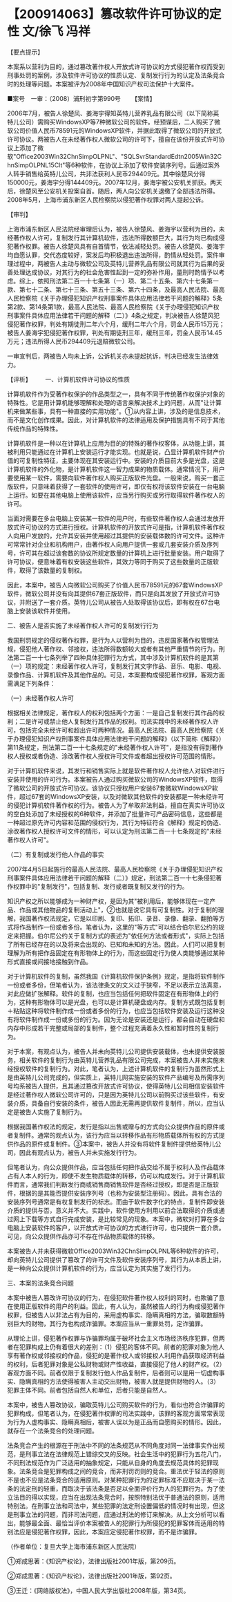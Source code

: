 # 【200914063】篡改软件许可协议的定性 文/徐飞 冯祥

【要点提示】

本案系以营利为目的，通过篡改著作权人开放式许可协议的方式侵犯著作权而受到刑事处罚的案例，涉及软件许可协议的性质认定、复制发行行为的认定及法条竞合时的处理等问题。本案被评为2008年中国知识产权司法保护十大案件。

■案号　一审：（2008）浦刑初字第990号 　　【案情】

2006年7月，被告人徐楚风、姜海宇得知英特儿营养乳品有限公司（以下简称英特儿公司）需购买WindowsXP等7种微软公司的软件。经预谋后，二人购买了微软公司价值人民币78591元的WindowsXP软件，并据此取得了微软公司的开放式许可协议。两被告人在未经著作权人微软公司的许可下，擅自在该份开放式许可协议上添加了微软"Office2003Win32ChnSimpOLPNL"、"SQLSvrStandardEdtn2005Win32ChnSimpOLPNL15Clt"等6种软件，在协议上添加了软件安装序列号。后通过案外人转手销售给英特儿公司，共非法获利人民币294409元。其中徐楚风分得150000元，姜海宇分得144409元。2007年12月，姜海宇被公安机关抓获。两天后，徐楚风至公安机关投案自首。随后，两人向公安机关退缴了全部违法所得。2008年5月，上海市浦东新区人民检察院以侵犯著作权罪对两人提起公诉。

【审判】

上海市浦东新区人民法院经审理后认为，被告人徐楚风、姜海宇以营利为目的，未经著作权人许可，复制发行其计算机软件，违法所得数额巨大，其行为均已构成侵犯著作权罪。被告人徐楚风具有自首情节，依法减轻处罚。被告人徐楚风、姜海宇均自愿认罪，交代态度较好，案发后均积极退出违法所得，酌情从轻处罚。案件审理过程中，两被告人主动与微软公司及英特儿营养乳品有限公司就其行为后果的妥善处理达成协议，对其行为的社会危害性起到一定的弥补作用，量刑时酌情予以考虑。综上，依照刑法第二百一十七条第（一）项、第二十五条、第六十七条第一款、第七十二条、第七十三条、第五十三条、第六十四条，及最高人民法院、最高人民检察院《关于办理侵犯知识产权刑事案件具体应用法律若干问题的解释》5条第2款、第14条第1款，最高人民法院、最高人民检察院《关于办理侵犯知识产权刑事案件具体应用法律若干问题的解释（二）》4条之规定，判决被告人徐楚风犯侵犯著作权罪，判处有期徒刑二年六个月，缓刑二年六个月，罚金人民币15万元；被告人姜海宇犯侵犯著作权罪，判处有期徒刑三年，缓刑三年，罚金人民币14.45万元；违法所得人民币294409元退赔微软公司。

一审宣判后，两被告人均未上诉，公诉机关亦未提起抗诉，判决已经发生法律效力。

【评析】 　　一、计算机软件许可协议的性质

计算机软件作为受著作权保护的作品类型之一，具有不同于传统著作权保护对象的特殊性。它是用计算机能够理解和处理的语言来解决技术上的问题，从而"让计算机来做某些事，具有一种直接的实用功能"。①从内容上讲，涉及的是信息技术，而不是文化创作成果。因此，对计算机软件的法律适用及保护措施具有不同于其他传统作品的特殊性。

计算机软件是一种以在计算机上应用为目的的特殊的著作权客体，从功能上讲，其被利用只能通过在计算机上安装运行才能实现。也就是说，凸显计算机软件财产价值的可复制性特征，主要体现在其安装运行中。安装的介质目前大多是光盘，这是计算机软件的外化物，是计算机软件这一智力成果的物质载体。通常情况下，用户要使用某一软件，需要向软件著作权人购买正版软件光盘。一般来说，购买一套正版软件，只意味着获得了一套软件的使用许可，即仅有权将该软件安装在一台电脑上运行。如要在其他电脑上使用该软件，应当另行购买或另行取得软件著作权人的许可。

当面对需要在多台电脑上安装某一软件的用户时，有些软件著作权人会通过发放开放式许可协议的方式进行授权。计算机软件的开放式许可是指，计算机软件著作权人向用户发放的，允许其安装并使用超过其提供的安装载体数的许可文件。这种许可常常针对企业和机构用户，由著作权人向用户提供一套或几套安装介质及序列号，许可其在超过该套数的协议所规定数量的计算机上进行批量安装。用户取得了许可协议，便意味着有权安装这些软件，其效力等同于购买了这些数量的正版软件，取得了该数量的复制权。

因此，本案中，被告人向微软公司购买了价值人民币78591元的67套WindowsXP软件，微软公司并没有向其提供67套正版软件，而只是向其发放了开放式许可协议，并附送了一套介质。英特儿公司从被告人处取得该协议后，即有权在67台电脑上安装该软件并使用。

二、被告人是否实施了未经著作权人许可的复制发行行为

我国刑罚规定的侵权著作权罪，是行为人以营利为目的，违反国家著作权管理法规，侵犯他人著作权、邻接权，违法所得数额较大或者有其他严重情节的行为。刑法第二百一十七条列举了四种具体犯罪行为方式，其中涉及计算机软件的是其第（一）项的规定：未经著作权人许可，复制发行其文字作品、音乐、电影、电视、录像作品、计算机软件及其他作品的。可见，本案要构成侵犯著作权罪，客观方面需满足下列条件：

（一）未经著作权人许可

根据相关法律规定，著作权人的权利包括两个方面：一是自己复制发行其作品的权利；二是许可或禁止他人复制发行其作品的权利。司法实践中的未经著作权人许可，包括完全未经许可和超出许可两种情况。最高人民法院、最高人民检察院《关于办理侵犯知识产权刑事案件具体应用法律若干问题的解释》（以下简称《解释》）第11条规定，刑法第二百一十七条规定的"未经著作权人许可"，是指没有得到著作权人授权或者伪造、涂改著作权人授权许可文件或者超出授权许可范围的情形。

对于计算机软件来说，其发行和销售实际上就是软件著作权人允许他人对软件进行安装并使用的许可行为。本案被告人通过购买微软公司的WindowsXP软件，取得了微软公司的开放式许可协议。该协议只授权用户安装67套微软WindowsXP软件，超过67套的WindowsXP安装，以及对微软其他软件的安装都是一种未经许可的侵犯计算机软件著作权的行为。被告人为了牟取非法利益，擅自在真实许可协议的空白处添加了未经授权的6种软件，并添加了批量许可产品密码信息，这些都是一种超过原先许可内容和范围的侵权行为，其行为特征符合《解释》规定的伪造、涂改著作权人授权许可文件的情形，可以认定为刑法第二百一十七条规定的"未经著作权人许可"。

（二）有复制或发行他人作品的事实

2007年4月5日起施行的最高人民法院、最高人民检察院《关于办理侵犯知识产权刑事案件具体应用法律若干问题的解释（二）》规定，刑法第二百一十七条侵犯著作权罪中的"复制发行"，包括复制、发行或者既复制又发行的行为。

知识产权之所以能够成为一种财产权，是因为其"被利用后，能够体现在一定产品、作品或其他物品的复制活动上"，②也就是说它具有可复制性。对于复制的理解，我国著作权法规定，它是以印刷、复印、拓印、录音、录像、翻录、翻拍等方式将作品制作一份或者多份。笔者认为，这里的"等方式"可以结合伯尔尼公约的规定来把握。伯尔尼公约关于复制方式的表述为"依任何方法或者形式"，实际上包括了所有已经存在的以及将来会出现的、已知和未知的方法。因此，人们可以把复制理解为所有把作品固定在有形物体上的行为，而这些固定行为使人类能够通过某种形式直接或间接地接触到作品。

对于计算机软件的复制，虽然我国《计算机软件保护条例》规定，是指将软件制作一份或者多份，但笔者认为，该法律条文的文义过于狭窄，不足以表示立法真意，对此应做扩张解释。软件的复制，也应当包括任何把软件固定在有形物体上的行为，这种有形物体可以是光盘，也可以是计算机硬盘或内存。复制方式既包括复制＋粘贴这种将软件制作成一份或者多份的行为，也应当包括软件安装及运行这种没有将软件制作成一份或多份的行为。因为无论是安装还是运行，都会自动在硬盘和内存中形成若干完整或局部的复制件，整个过程充满着永久性和暂时性的复制行为。

对于本案，有观点认为，被告人并未向英特儿公司提供安装载体，也未提供安装服务，相关软件的复制行为由英特儿营养乳品有限公司完成，本案被告人并未实施未经授权软件的复制行为。对此，笔者认为，上述计算机软件的复制行为虽然形式上是由英特儿公司完成的，但实质上，英特儿网实施安装的软件产品编号及所需序列号均系被告人提供，且其通过篡改开放式许可协议，使得英特儿公司相信安装软件是经过著作权人微软公司许可的，只是因为英特儿公司以前购买过该些软件，有安装介质，具备自行安装的条件，被告人因此无需再提供软件复制件，所以，应当认定是被告人实施了复制行为。

根据我国著作权法的规定，发行是指以出售或赠与的方式向公众提供作品的原件或者复制件。通常的观点认为，该行为应当以转移作品有形物质载体所有权的方式提供作品的原件或复制件。③本案中，被告人并没有将软件复制件提供给英特儿公司，因此有观点认为，被告人并未实施发行行为。

但笔者认为，向公众提供作品，应当包括任何把作品交给不属于权利人及作品载体占有人本人的行为，即使不发生物质载体的转移，仍可以构成发行。对于计算机软件而言，通常我们判断发行商或销售商销售软件是否经过授权，即是否是正版软件，根据的是其能否提供安装序列号（也称为安装型注册码）。因此，具有合法的安装序列号通常是有权复制发行的标志。而由于软件数字化的特点，复制件即安装介质的提供与否，意义并不大。实践中，软件使用方利用以前合法取得的介质或通过网上下载等方式自行完成安装，是比较常见的现象。本案中，微软对打算在多台电脑上安装软件的客户，以开放式许可协议的方式进行许可，也只提供一套介质。可见，向公众提供作品亦可不存在作品物质载体的转移。

本案被告人并未获得微软Office2003Win32ChnSimpOLPNL等6种软件的许可，却向英特儿公司提供了篡改了的许可文件及软件安装序列号，其行为从本质上讲，是一种向公众提供计算机软件的行为，应当认定为其实施了发行行为。

三、本案的法条竞合问题

本案中被告人篡改许可协议的行为，在侵犯软件著作权人权利的同时，也欺骗了意在使用正版软件的用户的利益。因此，有人认为，虽然被告人的行为构成侵犯著作权罪，但被告人以非法占有为目的，采用虚构事实、隐瞒真相的方法，骗取数额特别巨大的财物，其行为也构成诈骗罪。本案应当从一重罪处罚，定诈骗罪。

从理论上讲，侵犯著作权罪与诈骗罪均属于破坏社会主义市场经济秩序犯罪，但两者在犯罪构成上仍有着很大的差别：（1）侵犯的客体不同。前者的犯罪对象为他人享有著作权或邻接权的作品，侵犯的是著作权人或邻接权人利用作品获取经济利益的权利，后者犯罪对象是公私财物或财产性收益，直接侵犯了他人的财产权。（2）客观方面不同。前者仅限于复制发行他人作品复制件，后者则可以是用一切虚构事实、隐瞒真相的方法使得被害人主动交出财物，被害人就是提供财物的人。（3）犯罪主体不同。前者包括自然人和单位，后者只能是自然人。

本案中，被告人篡改协议，骗取英特儿公司购买软件的行为，看似也符合诈骗罪的犯罪构成，但笔者认为，在侵犯著作权罪的司法实践中，该罪的客观方面常常表现为行为人虚构事实、隐瞒真相后，被害人误以为是正品而自愿购买的情形。因此，就存在一个法条竞合的处理问题。

法条竞合产生的根源在于刑法中不同的法条规范从不同角度对同一法律事实作出规范，是刑事立法在法律规范上错综交叉的反映。社会生活中的犯罪行为五花八门，不同刑法规范作为广泛适用的抽象规定，只能从自身的角度去规范具体的犯罪现象。法条竞合是犯罪构成之间的竞合，而非刑罚罚则的竞合。重法优于轻法的原则不是也不应是法条竞合的适用原则。对某种犯罪行为的定罪标准不应取决于某一法条的法定刑的轻重，而取决于该法条是否足以全面评价行为人的犯罪行为。为了使立法目的得以实现，应当在出现法条竞合时，按照特别法优于普通法的原则，适用特别法。在刑事立法和司法中，某些犯罪的法定刑设置偏低的情况时有出现，但这是刑事立法的问题，而非司法问题，应通过刑法的修订来解决。从上文分析可以看出，能够最全面、最恰当评价本案被告人的犯罪行为所侵犯的犯罪客体而适用的特别法应是侵犯著作权罪，因此，本案应定侵犯著作权罪，而不是诈骗罪。

（作者单位：复旦大学上海市浦东新区人民法院）

①郑成思著：《知识产权论》，法律出版社2001年版，第209页。

②郑成思著：《知识产权论》，法律出版社2001年版，第92页。

③王迁：《网络版权法》，中国人民大学出版社2008年版，第34页。